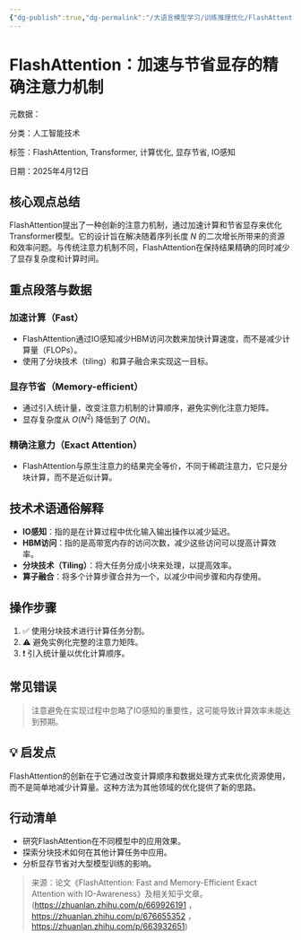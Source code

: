 ```yaml
---
{"dg-publish":true,"dg-permalink":"/大语言模型学习/训练推理优化/FlashAttention/介绍","dg-home":false,"dg-description":"在此输入笔记的描述","dg-hide":false,"dg-hide-title":false,"dg-show-backlinks":true,"dg-show-local-graph":true,"dg-show-inline-title":true,"dg-pinned":false,"dg-passphrase":"在此输入访问密码","dg-enable-mathjax":false,"dg-enable-mermaid":false,"dg-enable-uml":false,"dg-note-icon":0,"dg-enable-dataview":false,"tags":["NLP"],"permalink":"/大语言模型学习/训练推理优化/FlashAttention/介绍/","dgShowBacklinks":true,"dgShowLocalGraph":true,"dgShowInlineTitle":true,"dgPassFrontmatter":true,"noteIcon":0,"created":"2025-04-28T22:19:52.141+08:00","updated":"2025-04-28T22:22:28.666+08:00"}
---
```




# FlashAttention：加速与节省显存的精确注意力机制
元数据：

分类：人工智能技术

标签：FlashAttention, Transformer, 计算优化, 显存节省, IO感知

日期：2025年4月12日

## 核心观点总结
FlashAttention提出了一种创新的注意力机制，通过加速计算和节省显存来优化Transformer模型。它的设计旨在解决随着序列长度 $N$ 的二次增长所带来的资源和效率问题。与传统注意力机制不同，FlashAttention在保持结果精确的同时减少了显存复杂度和计算时间。


## 重点段落与数据

### 加速计算（Fast）
- FlashAttention通过IO感知减少HBM访问次数来加快计算速度，而不是减少计算量（FLOPs）。
- 使用了分块技术（tiling）和算子融合来实现这一目标。


### 显存节省（Memory-efficient）
- 通过引入统计量，改变注意力机制的计算顺序，避免实例化注意力矩阵。
- 显存复杂度从 $O(N^2)$ 降低到了 $O(N)$。


### 精确注意力（Exact Attention）
- FlashAttention与原生注意力的结果完全等价，不同于稀疏注意力，它只是分块计算，而不是近似计算。


## 技术术语通俗解释
- **IO感知**：指的是在计算过程中优化输入输出操作以减少延迟。
- **HBM访问**：指的是高带宽内存的访问次数，减少这些访问可以提高计算效率。
- **分块技术（Tiling）**：将大任务分成小块来处理，以提高效率。
- **算子融合**：将多个计算步骤合并为一个，以减少中间步骤和内存使用。


## 操作步骤
1. ✅ 使用分块技术进行计算任务分割。
2. ⚠ 避免实例化完整的注意力矩阵。
3. ❗ 引入统计量以优化计算顺序。


## 常见错误
> 注意避免在实现过程中忽略了IO感知的重要性，这可能导致计算效率未能达到预期。


## 💡 启发点
FlashAttention的创新在于它通过改变计算顺序和数据处理方式来优化资源使用，而不是简单地减少计算量。这种方法为其他领域的优化提供了新的思路。


## 行动清单
- 研究FlashAttention在不同模型中的应用效果。
- 探索分块技术如何在其他计算任务中应用。
- 分析显存节省对大型模型训练的影响。

> 来源：论文《FlashAttention: Fast and Memory-Efficient Exact Attention with IO-Awareness》及相关知乎文章。(https://zhuanlan.zhihu.com/p/669926191 ， https://zhuanlan.zhihu.com/p/676655352 ， https://zhuanlan.zhihu.com/p/663932651)
